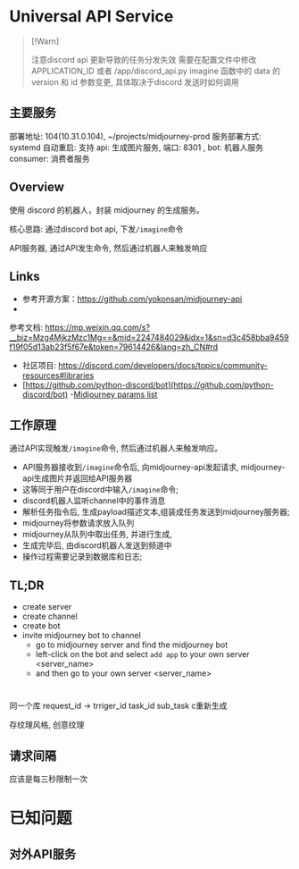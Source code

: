 # Universal API Service

> [!Warn]
>
> 注意discord api 更新导致的任务分发失效
> 需要在配置文件中修改 APPLICATION_ID 或者
> /app/discord_api.py imagine 函数中的 data 的version 和 id 参数变更, 具体取决于discord 发送时如何调用
>
>

## 主要服务

部署地址: 104(10.31.0.104), ~/projects/midjourney-prod
服务部署方式: systemd
自动重启: 支持
api: 生成图片服务, 端口: 8301 ,
bot: 机器人服务
consumer: 消费者服务

## Overview

使用 discord 的机器人，封装 midjourney 的生成服务。

核心思路: 通过discord bot api, 下发`/imagine`命令

API服务器, 通过API发生命令, 然后通过机器人来触发响应

## Links

- 参考开源方案：https://github.com/yokonsan/midjourney-api
-

参考文档: https://mp.weixin.qq.com/s?__biz=Mzg4MjkzMzc1Mg==&mid=2247484029&idx=1&sn=d3c458bba9459f19f05d13ab23f5f67e&token=79614426&lang=zh_CN#rd

- 社区项目: https://discord.com/developers/docs/topics/community-resources#libraries
- [https://github.com/python-discord/bot](https://github.com/python-discord/bot)
  -[Midjourney params list](https://docs.midjourney.com/docs/parameter-list)

## 工作原理

通过API实现触发`/imagine`命令, 然后通过机器人来触发响应。

- API服务器接收到`/imagine`命令后, 向midjourney-api发起请求, midjourney-api生成图片并返回给API服务器
- 这等同于用户在discord中输入`/imagine`命令;
- discord机器人监听channel中的事件消息
- 解析任务指令后, 生成payload描述文本,组装成任务发送到midjourney服务器;
- midjourney将参数请求放入队列
- midjourney从队列中取出任务, 并进行生成,
- 生成完毕后, 由discord机器人发送到频道中
- 操作过程需要记录到数据库和日志;

## TL;DR

- create server
- create channel
- create bot
- invite midjourney bot to channel
    - go to midjourney server and find the midjourney bot
    - left-click on the bot and select `add app` to your own server <server_name>
    - and then go to your own server <server_name>

#

同一个库
request_id -> trriger_id
task_id
sub_task c重新生成

存纹理风格, 创意纹理

## 请求间隔

应该是每三秒限制一次

# 已知问题

[//]: # (TODO 翻译接口不稳定, 有可能出现空结果)

## 对外API服务

```shell

```


